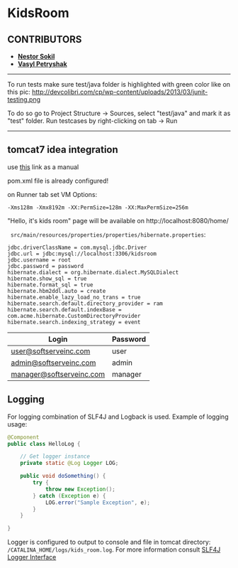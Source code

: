 # KidsRoom
CONTRIBUTORS
------------
* **[Nestor Sokil](https://github.com/nestorsokil)**
* **[Vasyl Petryshak](https://github.com/Petryshakvasyl)**


------------

To run tests make sure test/java folder is highlighted with green color like on this pic: http://devcolibri.com/cp/wp-content/uploads/2013/03/junit-testing.png

To do so go to Project Structure -> Sources, select "test/java" and mark it as "test" folder.
Run testcases by right-clicking on tab -> Run

---------------------------------


tomcat7 idea integration
------------------------
use [this](https://dzone.com/articles/headless-setup-java-project) link as a manual

pom.xml file is already configured!

on Runner tab set VM Options: 
```
-Xms128m -Xmx8192m -XX:PermSize=128m -XX:MaxPermSize=256m
```

"Hello, it's kids room" page will be available on http://localhost:8080/home/

` src/main/resources/properties/properties/hibernate.properties`:
```properties
jdbc.driverClassName = com.mysql.jdbc.Driver
jdbc.url = jdbc:mysql://localhost:3306/kidsroom
jdbc.username = root
jdbc.password = password
hibernate.dialect = org.hibernate.dialect.MySQLDialect
hibernate.show_sql = true
hibernate.format_sql = true
hibernate.hbm2ddl.auto = create
hibernate.enable_lazy_load_no_trans = true
hibernate.search.default.directory_provider = ram
hibernate.search.default.indexBase = com.acme.hibernate.CustomDirectoryProvider
hibernate.search.indexing_strategy = event
```

|Login|Password|
|-----|--------|
|user@softserveinc.com|user|
|admin@softserveinc.com|admin|
|manager@softserveinc.com|manager|

Logging
-------
For logging combination of SLF4J and Logback is used. Example of logging usage:
```java
@Component
public class HelloLog {

    // Get logger instance
    private static @Log Logger LOG;

    public void doSomething() {
        try {
            throw new Exception();
        } catch (Exception e) {
            LOG.error("Sample Exception", e);
        }
    }

}
```
Logger is configured to output to console and file in tomcat directory:
` /CATALINA_HOME/logs/kids_room.log`. For more information consult
[SLF4J Logger Interface](http://www.slf4j.org/apidocs/org/slf4j/Logger.html)
